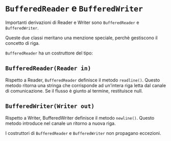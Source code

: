 # `BufferedReader` e `BufferedWriter`

Importanti derivazioni di Reader e Writer sono `BufferedReader`
e `BufferedWriter`.

Queste due classi meritano una menzione speciale, perchè gestiscono il concetto di riga.

`BufferedReader` ha un costruttore del tipo:

## `BufferedReader(Reader in)`

Rispetto a Reader, `BufferedReader` definisce il metodo
`readline()`. Questo metodo ritorna una stringa che corrisponde
ad un'intera riga letta dal canale di comunicazione. Se il
flusso è giunto al termine, restituisce null.

## `BufferedWriter(Writer out)`

Rispetto a Writer, BufferedWriter definisce il metodo
`newline()`. Questo metodo introduce nel canale un ritorno a
nuova riga.

I costruttori di `BufferedReader` e `BufferedWriter` non
propagano eccezioni.
